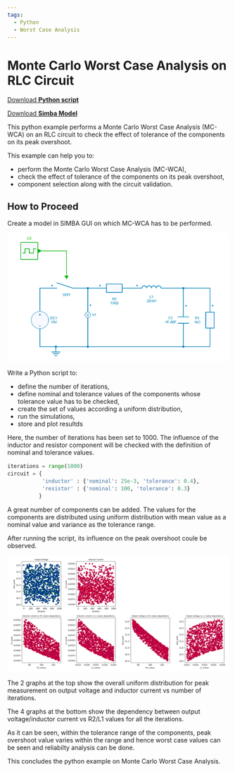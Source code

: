 ```yaml
---
tags:
  - Python
  - Worst Case Analysis
---
```


# Monte Carlo Worst Case Analysis on RLC Circuit

[Download **Python script**](montecarlo_worstcase_analysis.py)

[Download **Simba Model**](montecarlo_worstcase_analysis.jsimba)


This python example performs a Monte Carlo Worst Case Analysis (MC-WCA) on an RLC circuit to check the effect of tolerance of the components on its peak overshoot.

This example can help you to:

* perform the Monte Carlo Worst Case Analysis (MC-WCA),
* check the effect of tolerance of the components on its peak overshoot,
* component selection along with the circuit validation.


## How to Proceed

Create a model in SIMBA GUI on which MC-WCA has to be performed.

![montecarlo_analysis_circuit](fig/montecarlo_analysis_circuit.png)


Write a Python script to:

* define the number of iterations,
* define nominal and tolerance values of the  components whose tolerance value has to be checked,
* create the set of values according a uniform distribution,
* run the simulations,
* store and plot resultds

Here, the number of iterations has been set to 1000. The influence of the inductor and resistor component will be checked with the definition of nominal and tolerance values.

```py
iterations = range(1000)
circuit = {
           'inductor' : {'nominal': 25e-3, 'tolerance': 0.4},
           'resistor' : {'nominal': 100, 'tolerance': 0.3}
          }
```
A great number of components can be added. The values for the components are distributed using uniform distribution with mean value as a nominal value and variance as the tolerance range.

After running the script, its influence on the peak overshoot coule be observed.

![result](fig/result.png)

The 2 graphs at the top show the overall uniform distribution for peak measurement on output voltage and inductor current vs number of iterations.

The 4 graphs at the bottom show the dependency between output voltage/inductor current vs R2/L1 values for all the iterations. 

As it can be seen, within the tolerance range of the components, peak overshoot value varies within the range and hence worst case values can be seen and reliabilty analysis can be done.

This concludes the python example on Monte Carlo Worst Case Analysis.
